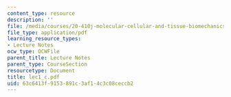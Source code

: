 ```yaml
---
content_type: resource
description: ''
file: /media/courses/20-410j-molecular-cellular-and-tissue-biomechanics-be-410j-spring-2003/63c6413f9153891c3af14c3c08ceccb2_lec1_c.pdf
file_type: application/pdf
learning_resource_types:
- Lecture Notes
ocw_type: OCWFile
parent_title: Lecture Notes
parent_type: CourseSection
resourcetype: Document
title: lec1_c.pdf
uid: 63c6413f-9153-891c-3af1-4c3c08ceccb2
---
```

